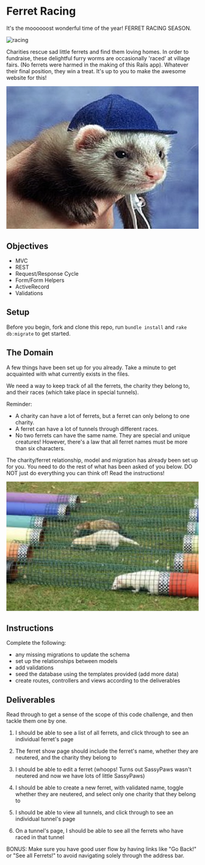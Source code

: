 # Ferret Racing

It's the moooooost wonderful time of the year! FERRET RACING SEASON.

![racing](racing.gif)

Charities rescue sad little ferrets and find them loving homes. In order to fundraise, these delightful furry worms are occasionally 'raced' at village fairs. (No ferrets were harmed in the making of this Rails app). Whatever their final position, they win a treat. It's up to you to make the awesome website for this!

![BADASS](badass-mf.png)

## Objectives
+ MVC
+ REST
+ Request/Response Cycle
+ Form/Form Helpers
+ ActiveRecord
+ Validations

## Setup

Before you begin, fork and clone this repo, run `bundle install` and `rake db:migrate` to get started.

## The Domain

A few things have been set up for you already. Take a minute to get acquainted with what currently exists in the files.

We need a way to keep track of all the ferrets, the charity they belong to, and their races (which take place in special tunnels).

Reminder:
- A charity can have a lot of ferrets, but a ferret can only belong to one charity.
- A ferret can have a lot of tunnels through different races.
- No two ferrets can have the same name. They are special and unique creatures! However, there's a law that all ferret names must be more than six characters.

The charity/ferret relationship, model and migration has already been set up for you. You need to do the rest of what has been asked of you below. DO NOT just do everything you can think of! Read the instructions!

![tunnels](coloured-tunnels.png)


## Instructions
Complete the following:
- any missing migrations to update the schema
- set up the relationships between models
- add validations
- seed the database using the templates provided (add more data)
- create routes, controllers and views according to the deliverables

## Deliverables

Read through to get a sense of the scope of this code challenge, and then tackle them one by one.

1. I should be able to see a list of all ferrets, and click through to see an individual ferret's page

2. The ferret show page should include the ferret's name, whether they are neutered, and the charity they belong to

3. I should be able to edit a ferret (whoops! Turns out SassyPaws wasn't neutered and now we have lots of little SassyPaws)

4. I should be able to create a new ferret, with validated name, toggle whether they are neutered, and select only one charity that they belong to

5. I should be able to view all tunnels, and click through to see an individual tunnel's page

6. On a tunnel's page, I should be able to see all the ferrets who have raced in that tunnel

BONUS:
Make sure you have good user flow by having links like "Go Back!" or "See all Ferrets!" to avoid navigating solely through the address bar.

